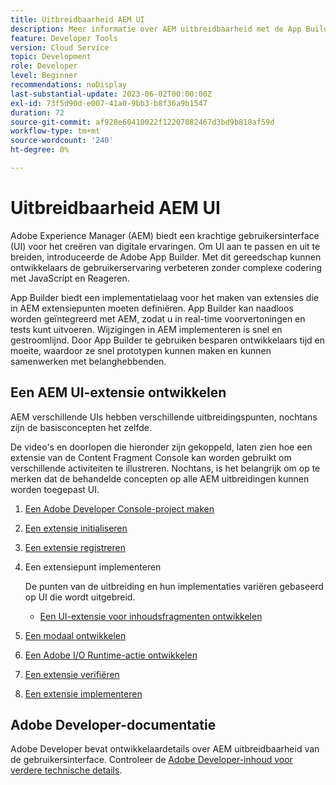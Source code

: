```yaml
---
title: Uitbreidbaarheid AEM UI
description: Meer informatie over AEM uitbreidbaarheid met de App Builder voor het maken van extensies.
feature: Developer Tools
version: Cloud Service
topic: Development
role: Developer
level: Beginner
recommendations: noDisplay
last-substantial-update: 2023-06-02T00:00:00Z
exl-id: 73f5d90d-e007-41a0-9bb3-b8f36a9b1547
duration: 72
source-git-commit: af928e60410022f12207082467d3bd9b818af59d
workflow-type: tm+mt
source-wordcount: '240'
ht-degree: 0%

---
```


# Uitbreidbaarheid AEM UI

Adobe Experience Manager (AEM) biedt een krachtige gebruikersinterface (UI) voor het creëren van digitale ervaringen. Om UI aan te passen en uit te breiden, introduceerde de Adobe App Builder. Met dit gereedschap kunnen ontwikkelaars de gebruikerservaring verbeteren zonder complexe codering met JavaScript en Reageren.

App Builder biedt een implementatielaag voor het maken van extensies die in AEM extensiepunten moeten definiëren. App Builder kan naadloos worden geïntegreerd met AEM, zodat u in real-time voorvertoningen en tests kunt uitvoeren. Wijzigingen in AEM implementeren is snel en gestroomlijnd. Door App Builder te gebruiken besparen ontwikkelaars tijd en moeite, waardoor ze snel prototypen kunnen maken en kunnen samenwerken met belanghebbenden.

## Een AEM UI-extensie ontwikkelen

AEM verschillende UIs hebben verschillende uitbreidingspunten, nochtans zijn de basisconcepten het zelfde.

De video&#39;s en doorlopen die hieronder zijn gekoppeld, laten zien hoe een extensie van de Content Fragment Console kan worden gebruikt om verschillende activiteiten te illustreren. Nochtans, is het belangrijk om op te merken dat de behandelde concepten op alle AEM uitbreidingen kunnen worden toegepast UI.

1. [Een Adobe Developer Console-project maken](./adobe-developer-console-project.md)
1. [Een extensie initialiseren](./app-initialization.md)
1. [Een extensie registreren](./extension-registration.md)
1. Een extensiepunt implementeren

   De punten van de uitbreiding en hun implementaties variëren gebaseerd op UI die wordt uitgebreid.

   + [Een UI-extensie voor inhoudsfragmenten ontwikkelen](./content-fragments/overview.md)

1. [Een modaal ontwikkelen](./modal.md)
1. [Een Adobe I/O Runtime-actie ontwikkelen](./runtime-action.md)
1. [Een extensie verifiëren](./verify.md)
1. [Een extensie implementeren](./deploy.md)

## Adobe Developer-documentatie

Adobe Developer bevat ontwikkelaardetails over AEM uitbreidbaarheid van de gebruikersinterface. Controleer de [Adobe Developer-inhoud voor verdere technische details](https://developer.adobe.com/uix/docs/).
